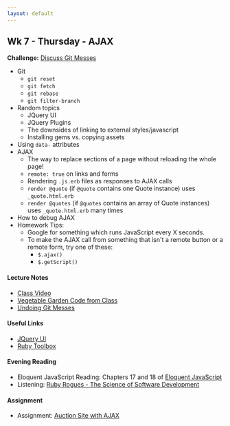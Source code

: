```yaml
---
layout: default
---
```


## Wk 7 - Thursday - AJAX

**Challenge:** [Discuss Git Messes](https://github.com/masonfmatthews/rails_assignments/blob/master/challenges/discuss_git_messes.md)

* Git
  * `git reset`
  * `git fetch`
  * `git rebase`
  * `git filter-branch`
* Random topics
  * JQuery UI
  * JQuery Plugins
  * The downsides of linking to external styles/javascript
  * Installing gems vs. copying assets
* Using `data-` attributes
* AJAX
  * The way to replace sections of a page without reloading the whole page!
  * `remote: true` on links and forms
  * Rendering `.js.erb` files as responses to AJAX calls
  * `render @quote` (if `@quote` contains one Quote instance) uses `_quote.html.erb`
  * `render @quotes` (if `@quotes` contains an array of Quote instances) uses `_quote.html.erb` many times
* How to debug AJAX
* Homework Tips:
  * Google for something which runs JavaScript every X seconds.
  * To make the AJAX call from something that isn't a remote button or a remote form, try one of these:
    * `$.ajax()`
    * `$.getScript()`

#### Lecture Notes

* [Class Video]()
* [Vegetable Garden Code from Class](https://github.com/tiyd-rails-2016-01/vegetable_garden)
* [Undoing Git Messes](git_messes)

#### Useful Links

* [JQuery UI](http://jqueryui.com/)
* [Ruby Toolbox](https://www.ruby-toolbox.com)

#### Evening Reading

* Eloquent JavaScript Reading: Chapters 17 and 18 of [Eloquent JavaScript](http://eloquentjavascript.net/)
* Listening: [Ruby Rogues - The Science of Software Development](http://devchat.tv/ruby-rogues/184-rr-what-we-actually-know-about-software-development-and-why-we-believe-it-s-true-with-greg-wilson-and-andreas-stefik)

#### Assignment

* Assignment: [Auction Site with AJAX](https://github.com/tiyd-rails-2016-01/auction_ajax)
<!-- * Feedback: [Auction Site Feedback](feedback) -->
